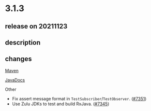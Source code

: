 # 3.1.3

## release on 20211123

## description

## changes

<a href="http://search.maven.org/#artifactdetails%7Cio.reactivex.rxjava3%7Crxjava%7C3.1.3%7C" rel="nofollow">Maven</a>

<a href="http://reactivex.io/RxJava/3.x/javadoc/3.1.3" rel="nofollow">JavaDocs</a>

Other

* Fix assert message format in <code>TestSubscriber</code>/<code>TestObserver</code>. (<a href="https://github.com/ReactiveX/RxJava/issues/7351" data-hovercard-type="pull_request" data-hovercard-url="/ReactiveX/RxJava/pull/7351/hovercard">#7351</a>)
* Use Zulu JDKs to test and build RxJava. (<a href="https://github.com/ReactiveX/RxJava/issues/7345" data-hovercard-type="pull_request" data-hovercard-url="/ReactiveX/RxJava/pull/7345/hovercard">#7345</a>)

